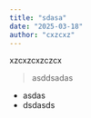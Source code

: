 ```yaml
---
title: "sdasa"
date: "2025-03-18"
author: "cxzcxz"
---
```

xzcxzcxzczcx

> asddsadas


- asdas
- dsdasds